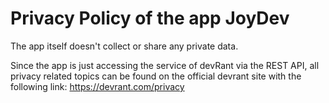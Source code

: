 # Privacy Policy of the app JoyDev

The app itself doesn't collect or share any private data.

Since the app is just accessing the service of devRant via the REST API, all privacy related topics can be found on the official devrant site with the following link:
https://devrant.com/privacy
